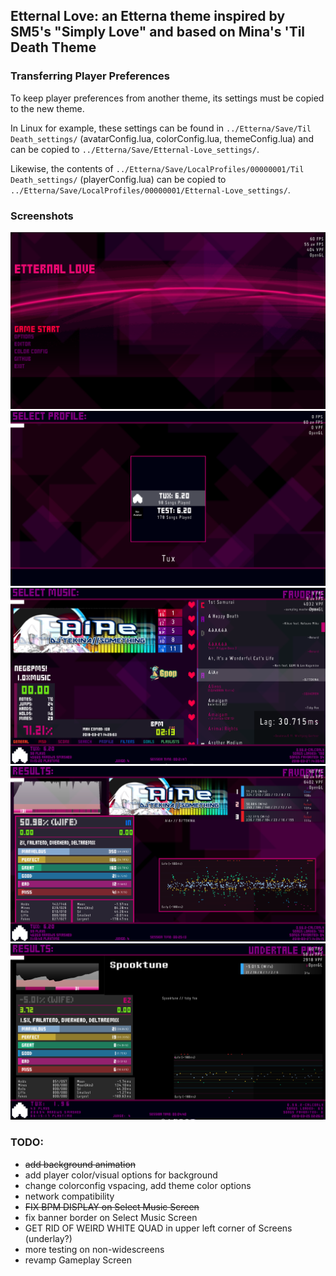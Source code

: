 ## Etternal Love: an Etterna theme inspired by SM5's "Simply Love" and based on Mina's 'Til Death Theme

### Transferring Player Preferences

To keep player preferences from another theme, its settings must be copied to the new theme.

In Linux for example, these settings can be found in  `../Etterna/Save/Til Death_settings/` (avatarConfig.lua, colorConfig.lua, themeConfig.lua) and can be copied to `../Etterna/Save/Etternal-Love_settings/`. 

Likewise, the contents of `../Etterna/Save/LocalProfiles/00000001/Til Death_settings/` (playerConfig.lua) can be copied to `../Etterna/Save/LocalProfiles/00000001/Etternal-Love_settings/`. 

### Screenshots 
![](Graphics/assets/screenshots/screen0.png)
![](Graphics/assets/screenshots/screen1.png)
![](Graphics/assets/screenshots/screen2.png)
![](Graphics/assets/screenshots/screen3.png) 
![](Graphics/assets/screenshots/screen4.png) 

### TODO:
* ~~add background animation~~
* add player color/visual options for background
* change colorconfig vspacing, add theme color options
* network compatibility
* ~~FIX BPM DISPLAY on Select Music Screen~~
* fix banner border on Select Music Screen
* GET RID OF WEIRD WHITE QUAD in upper left corner of Screens (underlay?)
* more testing on non-widescreens
* revamp Gameplay Screen

